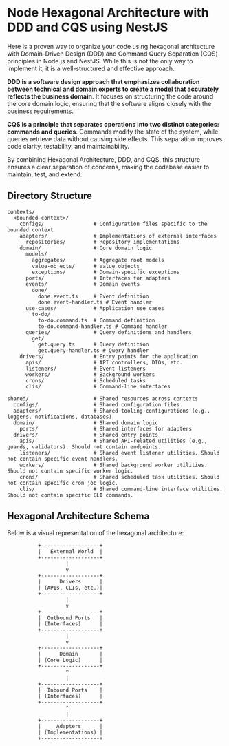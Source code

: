 # Node Hexagonal Architecture with DDD and CQS using NestJS

Here is a proven way to organize your code using hexagonal architecture with Domain-Driven Design (DDD) and Command Query Separation (CQS) principles in Node.js and NestJS. While this is not the only way to implement it, it is a well-structured and effective approach.

**DDD is a software design approach that emphasizes collaboration between technical and domain experts to create a model that accurately reflects the business domain**. It focuses on structuring the code around the core domain logic, ensuring that the software aligns closely with the business requirements.

**CQS is a principle that separates operations into two distinct categories: commands and queries**. Commands modify the state of the system, while queries retrieve data without causing side effects. This separation improves code clarity, testability, and maintainability.

By combining Hexagonal Architecture, DDD, and CQS, this structure ensures a clear separation of concerns, making the codebase easier to maintain, test, and extend.

## Directory Structure

```
contexts/
  <bounded-context>/
    configs/                # Configuration files specific to the bounded context
    adapters/               # Implementations of external interfaces
      repositories/         # Repository implementations
    domain/                 # Core domain logic
      models/
        aggregates/         # Aggregate root models
        value-objects/      # Value objects
        exceptions/         # Domain-specific exceptions
      ports/                # Interfaces for adapters
      events/               # Domain events
        done/
          done.event.ts     # Event definition
          done.event-handler.ts # Event handler
      use-cases/            # Application use cases
        to-do/
          to-do.command.ts  # Command definition
          to-do.command-handler.ts # Command handler
      queries/              # Query definitions and handlers
        get/
          get.query.ts      # Query definition
          get.query-handler.ts # Query handler
    drivers/                # Entry points for the application
      apis/                 # API controllers, DTOs, etc.
      listeners/            # Event listeners
      workers/              # Background workers
      crons/                # Scheduled tasks
      clis/                 # Command-line interfaces

shared/                     # Shared resources across contexts
  configs/                  # Shared configuration files
  adapters/                 # Shared tooling configurations (e.g., loggers, notifications, databases)
  domain/                   # Shared domain logic
    ports/                  # Shared interfaces for adapters
  drivers/                  # Shared entry points
    apis/                   # Shared API-related utilities (e.g., guards, validators). Should not contain endpoints.
    listeners/              # Shared event listener utilities. Should not contain specific event handlers.
    workers/                # Shared background worker utilities. Should not contain specific worker logic.
    crons/                  # Shared scheduled task utilities. Should not contain specific cron job logic.
    clis/                   # Shared command-line interface utilities. Should not contain specific CLI commands.
```

## Hexagonal Architecture Schema

Below is a visual representation of the hexagonal architecture:

```
          +-------------------+
          |   External World  |
          +-------------------+
                   |
                   v
          +-------------------+
          |      Drivers      |
          | (APIs, CLIs, etc.)|
          +-------------------+
                   |
                   v
          +-------------------+
          |  Outbound Ports   |
          | (Interfaces)      |
          +-------------------+
                   |
                   v
          +-------------------+
          |      Domain       |
          | (Core Logic)      |
          +-------------------+
                   ^
                   |
          +-------------------+
          |  Inbound Ports    |
          | (Interfaces)      |
          +-------------------+
                   ^
                   |
          +-------------------+
          |     Adapters      |
          | (Implementations) |
          +-------------------+
```